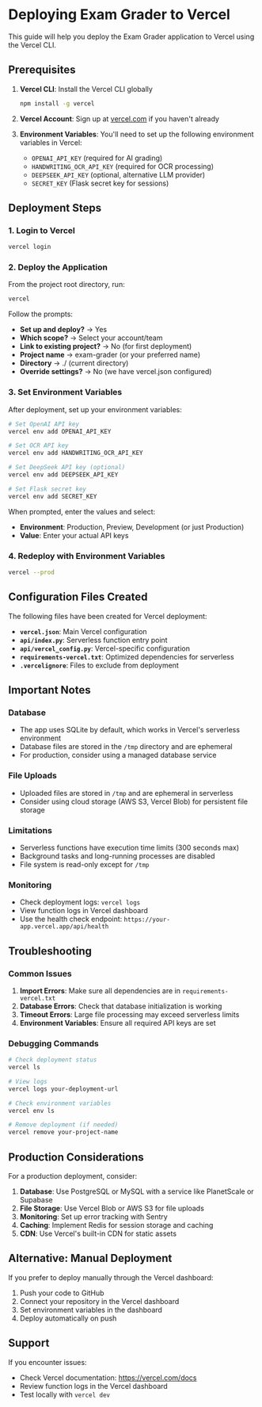 # Deploying Exam Grader to Vercel

This guide will help you deploy the Exam Grader application to Vercel using the Vercel CLI.

## Prerequisites

1. **Vercel CLI**: Install the Vercel CLI globally
   ```bash
   npm install -g vercel
   ```

2. **Vercel Account**: Sign up at [vercel.com](https://vercel.com) if you haven't already

3. **Environment Variables**: You'll need to set up the following environment variables in Vercel:
   - `OPENAI_API_KEY` (required for AI grading)
   - `HANDWRITING_OCR_API_KEY` (required for OCR processing)
   - `DEEPSEEK_API_KEY` (optional, alternative LLM provider)
   - `SECRET_KEY` (Flask secret key for sessions)

## Deployment Steps

### 1. Login to Vercel
```bash
vercel login
```

### 2. Deploy the Application
From the project root directory, run:
```bash
vercel
```

Follow the prompts:
- **Set up and deploy?** → Yes
- **Which scope?** → Select your account/team
- **Link to existing project?** → No (for first deployment)
- **Project name** → exam-grader (or your preferred name)
- **Directory** → ./ (current directory)
- **Override settings?** → No (we have vercel.json configured)

### 3. Set Environment Variables
After deployment, set up your environment variables:

```bash
# Set OpenAI API key
vercel env add OPENAI_API_KEY

# Set OCR API key
vercel env add HANDWRITING_OCR_API_KEY

# Set DeepSeek API key (optional)
vercel env add DEEPSEEK_API_KEY

# Set Flask secret key
vercel env add SECRET_KEY
```

When prompted, enter the values and select:
- **Environment**: Production, Preview, Development (or just Production)
- **Value**: Enter your actual API keys

### 4. Redeploy with Environment Variables
```bash
vercel --prod
```

## Configuration Files Created

The following files have been created for Vercel deployment:

- **`vercel.json`**: Main Vercel configuration
- **`api/index.py`**: Serverless function entry point
- **`api/vercel_config.py`**: Vercel-specific configuration
- **`requirements-vercel.txt`**: Optimized dependencies for serverless
- **`.vercelignore`**: Files to exclude from deployment

## Important Notes

### Database
- The app uses SQLite by default, which works in Vercel's serverless environment
- Database files are stored in the `/tmp` directory and are ephemeral
- For production, consider using a managed database service

### File Uploads
- Uploaded files are stored in `/tmp` and are ephemeral in serverless
- Consider using cloud storage (AWS S3, Vercel Blob) for persistent file storage

### Limitations
- Serverless functions have execution time limits (300 seconds max)
- Background tasks and long-running processes are disabled
- File system is read-only except for `/tmp`

### Monitoring
- Check deployment logs: `vercel logs`
- View function logs in Vercel dashboard
- Use the health check endpoint: `https://your-app.vercel.app/api/health`

## Troubleshooting

### Common Issues

1. **Import Errors**: Make sure all dependencies are in `requirements-vercel.txt`
2. **Database Errors**: Check that database initialization is working
3. **Timeout Errors**: Large file processing may exceed serverless limits
4. **Environment Variables**: Ensure all required API keys are set

### Debugging Commands

```bash
# Check deployment status
vercel ls

# View logs
vercel logs your-deployment-url

# Check environment variables
vercel env ls

# Remove deployment (if needed)
vercel remove your-project-name
```

## Production Considerations

For a production deployment, consider:

1. **Database**: Use PostgreSQL or MySQL with a service like PlanetScale or Supabase
2. **File Storage**: Use Vercel Blob or AWS S3 for file uploads
3. **Monitoring**: Set up error tracking with Sentry
4. **Caching**: Implement Redis for session storage and caching
5. **CDN**: Use Vercel's built-in CDN for static assets

## Alternative: Manual Deployment

If you prefer to deploy manually through the Vercel dashboard:

1. Push your code to GitHub
2. Connect your repository in the Vercel dashboard
3. Set environment variables in the dashboard
4. Deploy automatically on push

## Support

If you encounter issues:
- Check Vercel documentation: https://vercel.com/docs
- Review function logs in the Vercel dashboard
- Test locally with `vercel dev`